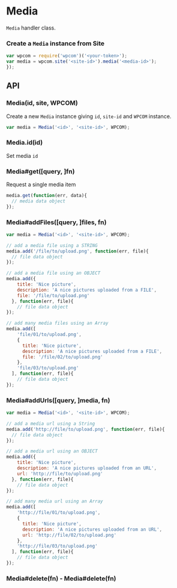 # Media

`Media` handler class.

### Create a `Media` instance from Site

```js
var wpcom = require('wpcom')('<your-token>');
var media = wpcom.site('<site-id>').media('<media-id>');
});
```

## API

### Media(id, site, WPCOM)

Create a new `Media` instance giving `id`, `site-id` and `WPCOM` instance.

```js
var media = Media('<id>', '<site-id>', WPCOM);
```

### Media.id(id)

Set media `id`

### Media#get([query, ]fn)

Request a single media item

```js
media.get(function(err, data){
  // media data object
});
```

### Media#addFiles([query, ]files, fn)

```js
var media = Media('<id>', '<site-id>', WPCOM);

// add a media file using a STRING
media.add('/file/to/upload.png', function(err, file){
  // file data object
});

// add a media file using an OBJECT
media.add({
    title: 'Nice picture',
    description: 'A nice pictures uploaded from a FILE', 
    file: '/file/to/upload.png'
  }, function(err, file){
    // file data object
});

// add many media files using an Array
media.add([
    'file/01/to/upload.png',
    {
      title: 'Nice picture',
      description: 'A nice pictures uploaded from a FILE', 
      file: '/file/02/to/upload.png'
    },
    'file/03/to/upload.png'
  ], function(err, file){
    // file data object
});
```

### Media#addUrls([query, ]media, fn)

```js
var media = Media('<id>', '<site-id>', WPCOM);

// add a media url using a String
media.add('http://file/to/upload.png', function(err, file){
  // file data object
});

// add a media url using an OBJECT
media.add({
    title: 'Nice picture',
    description: 'A nice pictures uploaded from an URL', 
    url: 'http://file/to/upload.png'
  }, function(err, file){
    // file data object
});

// add many media url using an Array
media.add([
    'http://file/01/to/upload.png',
    {
      title: 'Nice picture',
      description: 'A nice pictures uploaded from an URL', 
      url: 'http://file/02/to/upload.png'
    },
    'http://file/03/to/upload.png'
  ], function(err, file){
    // file data object
});
```

### Media#delete(fn) - Media#delete(fn)
